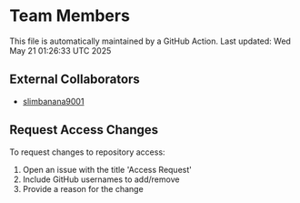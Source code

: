 # Team Members

This file is automatically maintained by a GitHub Action.
Last updated: Wed May 21 01:26:33 UTC 2025

## External Collaborators

- [slimbanana9001](https://github.com/slimbanana9001)

## Request Access Changes

To request changes to repository access:
1. Open an issue with the title 'Access Request'
2. Include GitHub usernames to add/remove
3. Provide a reason for the change
